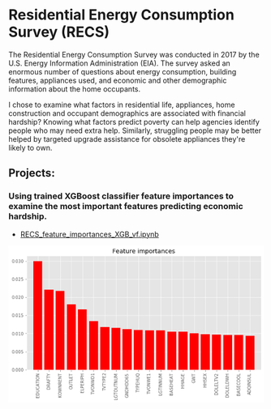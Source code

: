 # Residential Energy Consumption Survey (RECS)

The Residential Energy Consumption Survey was conducted in 2017 by the U.S. Energy Information Administration (EIA). The survey asked an enormous number of questions about energy consumption, building features, appliances used, and economic and other demographic information about the home occupants.

I chose to examine what factors in residential life, appliances, home construction and occupant demographics are associated with financial hardship? Knowing what factors predict poverty can help agencies identify people who may need extra help. Similarly, struggling people may be better helped by targeted upgrade assistance for obsolete appliances they're likely to own.

## Projects:

### Using trained XGBoost classifier feature importances to examine the most important features predicting economic hardship.
- [RECS_feature_importances_XGB_vf.ipynb](http://nbviewer.jupyter.org/github/johnmburt/projects/blob/master/residential_energy_use/RECS_feature_importances_XGB_vf.ipynb)


![feature importances](./feature_importances.png)

